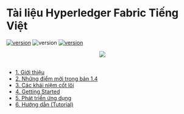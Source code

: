 # Tài liệu Hyperledger Fabric Tiếng Việt

[![version](https://img.shields.io/badge/repo%20status-active-brightgreen)](https://github.com/conglt10/Hyperledger-Fabric-Docs-Vietnamese)
![version](https://img.shields.io/badge/last%20change-04%2F10%2F2019-yellowgreen)
[![version](https://img.shields.io/badge/open%20issues-1-red)](https://github.com/conglt10/Hyperledger-Fabric-Docs-Vietnamese/issues)

<div align="center">
	<img src="https://hyperledger-fabric.readthedocs.io/en/release-1.4/_images/hyperledger_fabric_logo_color.png">
	<br/>
	<span align="center">
		<i></i>
	</span>
</div>
<br/>


- [1. Giới thiệu](1-Introduction/introduction.md)
- [2. Những điểm mới trong bản 1.4](2-New-in-1.4/new.md)
- [3. Các khái niệm cốt lõi](3-Key-concept/0-general.md)
- [4. Getting Started](4-Started/0-general.md)
- [5. Phát triển ứng dụng](5-Develop/0-general.md)
- [6. Hướng dẫn (Tutorial)](6-Tutorial/0-general.md)



